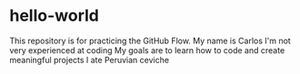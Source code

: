 # hello-world
This repository is for practicing the GitHub Flow.
My name is Carlos
I'm not very experienced at coding
My goals are to learn how to code and create meaningful projects
I ate Peruvian ceviche
